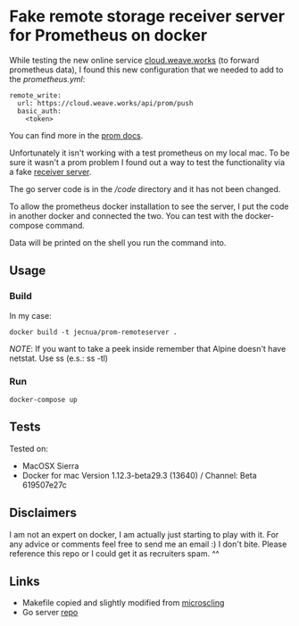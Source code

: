 # Fake remote storage receiver server for Prometheus on docker

While testing the new online service [cloud.weave.works](https://cloud.weave.works) (to forward prometheus data), I found this new configuration that we needed to add to the _prometheus.yml_:

    remote_write:
      url: https://cloud.weave.works/api/prom/push
      basic_auth:
        <token>

You can find more in the [prom docs](https://prometheus.io/docs/operating/configuration/#%3Cremote_write%3E).

Unfortunately it isn't working with a test prometheus on my local mac.
To be sure it wasn't a prom problem I found out a way to test the functionality via a fake [receiver server](https://github.com/prometheus/prometheus/blob/master/documentation/examples/remote_storage/README.md).

The go server code is in the _/code_ directory and it has not been changed.

To allow the prometheus docker installation to see the server, I put the code in another docker and connected the two. You can test with the docker-compose command.

Data will be printed on the shell you run the command into.

## Usage

### Build

In my case:

    docker build -t jecnua/prom-remoteserver .

*NOTE*: If you want to take a peek inside remember that Alpine doesn't have netstat. Use ss (e.s.: ss -tl)

### Run

    docker-compose up

## Tests

Tested on:

- MacOSX Sierra
- Docker for mac Version 1.12.3-beta29.3 (13640) / Channel: Beta 619507e27c

## Disclaimers

I am not an expert on docker, I am actually just starting to play with it.
For any advice or comments feel free to send me an email :)
I don't bite.
Please reference this repo or I could get it as recruiters spam. ^^

## Links

- Makefile copied and slightly modified from [microscling](https://github.com/microscaling/microscaling/blob/master/Makefile)
- Go server [repo](https://github.com/prometheus/prometheus/blob/master/documentation/examples/remote_storage/README.md)
